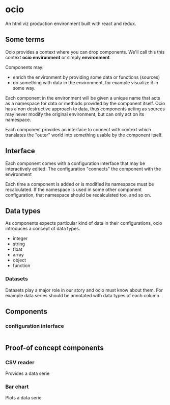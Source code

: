# ocio
An html viz production environment built with react and redux.

## Some terms
Ocio provides a context where you can drop components. We'll call this this context **ocio environment** or simply **environment**.

Components may:

- enrich the environment by providing some data or functions (sources)
- do something with data in the environment, for example visualize it in some way.

Each component in the environment will be given a unique name that acts as a namespace for data or methods provided by the component itself.
Ocio has a non destructive approach to data, thus components acting as sources may never modify the original environment, but can only act on its namespace.

Each component provides an interface to connect with context which translates the "outer" world into something usable by the component itself.

## Interface

Each component comes with a configuration interface that may be interactively edited. The configuration "connects" the component with the environment

Each time a component is added or is modified its namespace must be recalculated.
If the namespace is used in some other component configuration, that namespace should be recalculated too, and so on.


## Data types

As components expects particular kind of data in their configurations, ocio introduces a concept of data types.

* integer
* string
* float
* array
* object
* function

###  Datasets
Datasets play a major role in our story and ocio must know about them.
For example data series should be annotated with data types of each column.

## Components



### configuration interface
```

```

## Proof-of concept components

### CSV reader
Provides a data serie

### Bar chart
Plots a data serie

